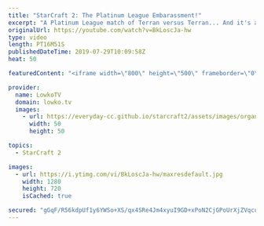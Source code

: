 ```yaml
---
title: "StarCraft 2: The Platinum League Embarassment!"
excerpt: "A Platinum League match of Terran versus Terran... And it's a bit an embarassment. A fun match of StarCraft 2 with comentary.  Get exclusive content & support my work: http://www.patreon.com/lowkotv  If you have an awesome replay of StarCraft 2 that you think is worth casting, you can send it to replays@lowko.tv."
originalUrl: https://youtube.com/watch?v=BkLoscJa-hw
type: video
length: PT16M51S
publishedDateTime: 2019-07-29T10:09:58Z
heat: 50

featuredContent: "<iframe width=\"800\" height=\"500\" frameborder=\"0\" src=\"https://www.youtube.com/embed/BkLoscJa-hw\" allow=\"accelerometer; autoplay; encrypted-media; gyroscope; picture-in-picture\" allowfullscreen></iframe>"

provider:
  name: LowkoTV
  domain: lowko.tv
  images:
    - url: https://everyday-cc.github.io/starcraft2/assets/images/organizations/lowko.tv-50x50.jpg
      width: 50
      height: 50

topics:
  - StarCraft 2

images:
  - url: https://i.ytimg.com/vi/BkLoscJa-hw/maxresdefault.jpg
    width: 1280
    height: 720
    isCached: true

secured: "gGqF/R56kdpUf1y6YWSo+XS/qx4SRe4Jm4xyuI9GD+xPoN2CjGPoUrXjZVqcuUTeMuxne886+87l9757uAZpSMdWMlJQsMUmrvudCfyOzlAH6t+WoKasnXZFtnbP7B1EpB7KZ7pK2p8wjmP3pXMwmiV0vTtGUl6XYrHwe4JhRfE7Zswy2INlN95s3C7FPH+RANpR8o/oaEF5xWdYuXqqnDxZEGvlY6IBC73OhCblcN6RSMiInkjLOtl3rI4pLPNb9uwgEeZFz/JaOD+0jBypk8mm8Soke3YYKZVJNKJciInBsBABV+fKomrnMdQ+OPzyF073XXjaslnYeXd1m8ZO5FcNvaAaKlzTgv2SUB0M6q27zqw892yBm6AlAwelSsH78fI9QHvI8OcDPQe647cmXwsqolmw+4WK9cl/QoLpHrY=;v6QaXud+7pT/9pUepyjmTg=="
---
```


